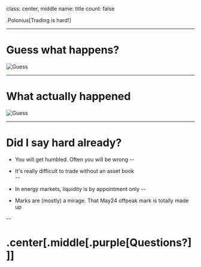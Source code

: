 class: center, middle
name: title
count: false

.Polonius[Trading is hard!]

---
# Guess what happens?

![Guess](content/crude_H21_cropped.png)

---
# What actually happened

![Guess](content/crude_H21_all.png)

---
# Did I say hard already?

* You will get humbled.  Often you will be wrong 
--
  
* It's really difficult to trade without an asset book   
--
  
* In energy markets, liquidity is by appointment only
--
  
* Marks are (mostly) a mirage.  That May24 offpeak mark is totally made up    

--
# .center[.middle[.purple[Questions?]]]

